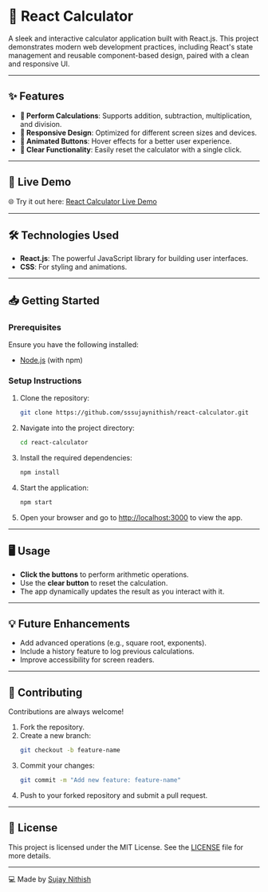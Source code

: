 
# 🧮 **React Calculator**  

A sleek and interactive calculator application built with React.js. This project demonstrates modern web development practices, including React's state management and reusable component-based design, paired with a clean and responsive UI.  

---

## ✨ **Features**  
- **🔢 Perform Calculations**: Supports addition, subtraction, multiplication, and division.  
- **📱 Responsive Design**: Optimized for different screen sizes and devices.  
- **💫 Animated Buttons**: Hover effects for a better user experience.  
- **🧼 Clear Functionality**: Easily reset the calculator with a single click.  

---

## 🚀 **Live Demo**  
🌐 Try it out here: [React Calculator Live Demo](https://react-calculator-git-main-sujay-nithish-s-projects.vercel.app/)  

---

## 🛠️ **Technologies Used**  
- **React.js**: The powerful JavaScript library for building user interfaces.  
- **CSS**: For styling and animations.  

---

## 📥 **Getting Started**  

### **Prerequisites**  
Ensure you have the following installed:  
- [Node.js](https://nodejs.org/) (with npm)  

### **Setup Instructions**  
1. Clone the repository:  
   ```bash  
   git clone https://github.com/sssujaynithish/react-calculator.git  
   ```  

2. Navigate into the project directory:  
   ```bash  
   cd react-calculator  
   ```  

3. Install the required dependencies:  
   ```bash  
   npm install  
   ```  

4. Start the application:  
   ```bash  
   npm start  
   ```  

5. Open your browser and go to [http://localhost:3000](http://localhost:3000) to view the app.  

---

## 🖥️ **Usage**  
- **Click the buttons** to perform arithmetic operations.  
- Use the **clear button** to reset the calculation.  
- The app dynamically updates the result as you interact with it.  

---

## 💡 **Future Enhancements**  
- Add advanced operations (e.g., square root, exponents).  
- Include a history feature to log previous calculations.  
- Improve accessibility for screen readers.  

---

## 🤝 **Contributing**  
Contributions are always welcome!  

1. Fork the repository.  
2. Create a new branch:  
   ```bash  
   git checkout -b feature-name  
   ```  
3. Commit your changes:  
   ```bash  
   git commit -m "Add new feature: feature-name"  
   ```  
4. Push to your forked repository and submit a pull request.  

---

## 📄 **License**  
This project is licensed under the MIT License. See the [LICENSE](LICENSE) file for more details.  

---

💻 Made by [Sujay Nithish](https://github.com/sssujaynithish)  
